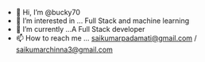 - 👋 Hi, I’m @bucky70
- 👀 I’m interested in ... Full Stack and machine learning
- 🌱 I’m currently ...A Full Stack developer
- 📫 How to reach me ... saikumarpadamati@gmail.com / saikumarchinna3@gmail.com

<!---
bucky70/bucky70 is a ✨ special ✨ repository because its `README.md` (this file) appears on your GitHub profile.
You can click the Preview link to take a look at your changes.
--->
